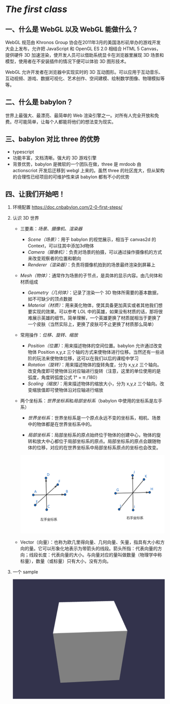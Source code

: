 # ***The first class***

## **一、什么是 WebGL 以及 WebGL 能做什么？**
WebGL 规范由 Khronos Group 协会在2011年3月的美国洛杉矶举办的游戏开发大会上发布，允许把 JavaScript 和 OpenGL ES 2.0 相结合 HTML 5 Canvas，提供硬件 3D 加速渲染，使开发人员可以借助系统显卡在浏览器里展现 3D 场景和模型，使用者在不安装插件的情况下便可以体验 3D 图形技术。

WebGL 允许开发者在浏览器中实现实时的 3D 互动图形。可以应用于互动音乐、互动视频、游戏、数据可视化、艺术创作、空间建模、绘制数学图像、物理模拟等等。

## **二、什么是 babylon？**

 世界上最强大、最漂亮、最简单的 Web 渲染引擎之一。对所有人完全开放和免费。尽可能简单，让每个人都能将他们的想法变为现实。

## **三、babylon 对比 three 的优势**
+  typescript
+  功能丰富，文档清晰。强大的 3D 游戏引擎
+  背景优势，babylon 是微软的一个团队在做，three 是 mrdoob 由 actionscriot 开发后迁移到 webgl 上来的。虽然 three 的社区庞大，但从架构的合理性已经项目的可维护性来讲 babylon 都有不小的优势

## **四、让我们开始吧！**
1.  环境配置 https://doc.cnbabylon.com/2-0-first-steps/

2.  认识 3D 世界
    +  三要素：*场景、摄像机、渲染器*
        +  *Scene（场景）*：用于 babylon 的视觉展示，相当于 canvas2d 的 Context，可以往其中添加3d物体
        +  *Camera（摄像机）*：负责对场景的拍摄，可以通过操作摄像机的方式来改变观察者的位置和朝向
        +  *Renderer（渲染器）*：负责将摄像机拍到的场景最终渲染到屏幕上
        
    +  *Mesh（物体）*：通常作为场景的子节点，是具体的显示内容。由几何体和材质组成
        +  *Geometry（几何体）*：记录了渲染一个 3D 物体所需要的基本数据，如不可缺少的顶点数据
        +  *Material（材质）*：用来美化物体，使其具备更加真实或者其他我们想要实现的效果。可以参考 LOL 中的英雄，如果没有材质的话，那将很难展示英雄的细节。简单理解，一个英雄更换了材质就相当于更换了一个皮肤（当然实际上，更换了皮肤可不止更换了材质那么简单）
        
    +  常用操作：*位移、旋转、缩放*
        +  *Position（位置）*：用来描述物体的空间位置。babylon 允许通过改变物体 Position x,y,z 三个轴的方式来使物体进行位移。当然还有一些进阶的玩法来使物体位移，这可以在我们以后的课程中学习
        +  *Rotation（旋转）*：用来描述物体的旋转角度，分为 x,y,z 三个轴向。改变角度即可使物体沿对应轴进行旋转（注意，这里的单位使用的是弧度，角度转弧度公式 1° = π /180）
        +  *Scaling（缩放）*：用来描述物体的缩放大小，分为 x,y,z 三个轴向。改变缩放值即可使物体沿对应轴进行缩放
        
    +  两个坐标系：*世界坐标系*和*局部坐标系*（babylon 中使用的坐标系是左手系）
        +  *世界坐标系*：世界坐标系是一个原点永远不变的坐标系，相机、场景中的物体都是在世界坐标系中的。
        
        +  *局部坐标系*：局部坐标系的原点始终位于物体的创建中心，物体的旋转和放大中心都位于局部坐标系的原点。局部坐标系的原点会跟随物体的位移，对应的在世界坐标系中局部坐标系原点的坐标也会改变。
        
          ![](images/zbx.png)
        
    +  Vector（向量）：也称为欧几里得向量、几何向量、矢量，指具有大小和方向的量。它可以形象化地表示为带箭头的线段。箭头所指：代表向量的方向；线段长度：代表向量的大小。与向量对应的量叫做数量（物理学中称标量），数量（或标量）只有大小，没有方向。
    
3.  一个 sample

    ![](images/part1.png)


